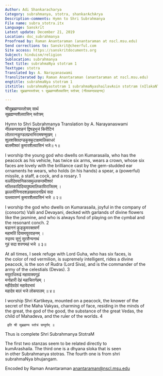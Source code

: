```yaml
---
Author: Adi Shankaracharya
Category: subrahmanya, stotra, shankarAchArya
Description-comments: Hymn to Shri Subrahmanya
File name: subra_stotra.itx
Language: Sanskrit
Latest update: December 21, 2019
Location: doc_subrahmanya
Proofread by: Raman Anantaraman (anantaraman at nscl.msu.edu)
Send corrections to: Sanskrit@cheerful.com
Site access: https://sanskritdocuments.org
Subject: hinduism/religion
Sublocation: subrahmanya
Text title: subrahmaNya stotram 1
Texttype: stotra
Translated by: A. Narayanaswami
Transliterated by: Raman Anantaraman (anantaraman at nscl.msu.edu)
engtitle: subrahmaNya stotram 1
itxtitle: subrahmaNyastotram 1 subrahmaNyashailavAsin stotram (nIlakaNThavAhanam)
title: सुब्रह्मण्यस्तोत्रम् १ सुब्रह्मण्यशैलवासिन् स्तोत्रम् (नीलकण्ठवाहनम्)

---
```

  
 श्रीसुब्रह्मण्यस्तोत्रम् सार्थ   
सुब्रह्मण्यशैलवासिन् स्तोत्रम्   
  
 Hymn to Shri Subrahmanya Translation by A.  Narayanaswami  
नीलकण्ठवाहनं द्विषड्भुजं किरीटिनं  
     लोलरत्नकुण्डलप्रभाभिरामषण्मुखम् ।  
शूलशक्तिदण्डकुक्कुटाक्षमालिकाधरं  
     बालमीश्वरं कुमारशैलवासिनं भजे॥ १॥  
  
I worship the young god who dwells on Kumarasaila, who has the  
peacock as his vehicle, has twice six arms, wears a crown, whose six  
faces are lovely with the brilliance cast by the gem-studded ear  
ornaments he wears, who holds (in his hands) a spear, a (powerful)  
missile, a staff, a cock, and a rosary. 1   
वल्लीदेवयानिकासमुल्लसन्तमीश्वरं  
     मल्लिकादिदिव्यपुष्पमालिकाविराजितम् ।  
झल्लरीनिनादशड़खवादनप्रियं सदा  
     पल्लवारुणं कुमारशैलवासिनं भजे ॥ २॥  
  
I worship the god who dwells on Kumarasaila, joyful in the company of  
(consorts) Valli and Devayani, decked with garlands of divine flowers  
like the jasmine, and who is always fond of playing on the cymbal and  
the resonant conch. 2   
षडाननं कुङ्कुमरक्तवर्णं  
     महामतिं दिव्यमयूरवाहनम् ।  
रुद्रस्य सूनुं सुरसैन्यनाथं  
     गुहं सदा शरणमहं भजे ॥ ३॥  
  
 At all times, I seek refuge with Lord Guha, who has six faces, is  
the color of red vermilion, is supremely intelligent, rides a divine  
peacock, is the son of Rudra (Lord Siva), and is the commander of the  
army of the celestials (Devas). 3   
मयूराधिरूढं महावाक्यगूढं  
     मनोहारी देहं महाचित्तगेहम् ।  
महीदेवदेवं महावेदभावं  
     महादेव बालं भजे लोकपालम् ॥ ४॥  
  
I worship Shri Kartikeya, mounted on a peacock, the knower of the  
secret of the Maha Vakyas, charming of face, residing in the minds of  
the great, the god of the good, the substance of the great Vedas, the  
child of Mahadeva, and the ruler of the worlds.  4   
  
     इति श्री सुब्रह्मण्य स्तोत्रं सम्पूर्णम् ॥  
  
Thus is complete Shri Subrahmanya StotraM  
  
The first two stanzas seem to be related directly to  
kumArashaila.  The third one is a dhyana sloka that is seen  
in other Subrahmanya stotras.  The fourth one is from shri  
subrahmaNya bhujangam.  
  
Encoded by Raman Anantaraman anantaraman@nscl.msu.edu  
  

